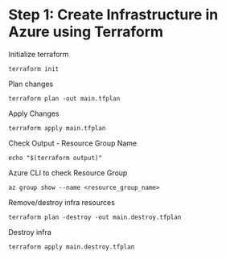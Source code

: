 # Step 1: Create Infrastructure in Azure using Terraform

Initialize terraform 
```
terraform init
```

Plan changes
```
terraform plan -out main.tfplan
```

Apply Changes
```
terraform apply main.tfplan
```

Check Output - Resource Group Name
```
echo "$(terraform output)"
```

Azure CLI to check Resource Group
```
az group show --name <resource_group_name>
```

Remove/destroy infra resources
```
terraform plan -destroy -out main.destroy.tfplan
```

Destroy infra
```
terraform apply main.destroy.tfplan
```